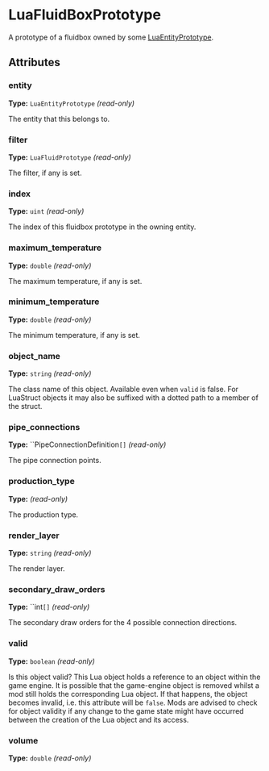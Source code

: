 # LuaFluidBoxPrototype

A prototype of a fluidbox owned by some [LuaEntityPrototype](runtime:LuaEntityPrototype).

## Attributes

### entity

**Type:** `LuaEntityPrototype` _(read-only)_

The entity that this belongs to.

### filter

**Type:** `LuaFluidPrototype` _(read-only)_

The filter, if any is set.

### index

**Type:** `uint` _(read-only)_

The index of this fluidbox prototype in the owning entity.

### maximum_temperature

**Type:** `double` _(read-only)_

The maximum temperature, if any is set.

### minimum_temperature

**Type:** `double` _(read-only)_

The minimum temperature, if any is set.

### object_name

**Type:** `string` _(read-only)_

The class name of this object. Available even when `valid` is false. For LuaStruct objects it may also be suffixed with a dotted path to a member of the struct.

### pipe_connections

**Type:** ``PipeConnectionDefinition`[]` _(read-only)_

The pipe connection points.

### production_type

**Type:**  _(read-only)_

The production type.

### render_layer

**Type:** `string` _(read-only)_

The render layer.

### secondary_draw_orders

**Type:** ``int`[]` _(read-only)_

The secondary draw orders for the 4 possible connection directions.

### valid

**Type:** `boolean` _(read-only)_

Is this object valid? This Lua object holds a reference to an object within the game engine. It is possible that the game-engine object is removed whilst a mod still holds the corresponding Lua object. If that happens, the object becomes invalid, i.e. this attribute will be `false`. Mods are advised to check for object validity if any change to the game state might have occurred between the creation of the Lua object and its access.

### volume

**Type:** `double` _(read-only)_



